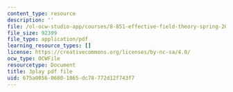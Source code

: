 ```yaml
---
content_type: resource
description: ''
file: /ol-ocw-studio-app/courses/8-851-effective-field-theory-spring-2013/675a005606801865dc78772d12f743f7_pusPy4EDPC0.pdf
file_size: 92399
file_type: application/pdf
learning_resource_types: []
license: https://creativecommons.org/licenses/by-nc-sa/4.0/
ocw_type: OCWFile
resourcetype: Document
title: 3play pdf file
uid: 675a0056-0680-1865-dc78-772d12f743f7
---
```

